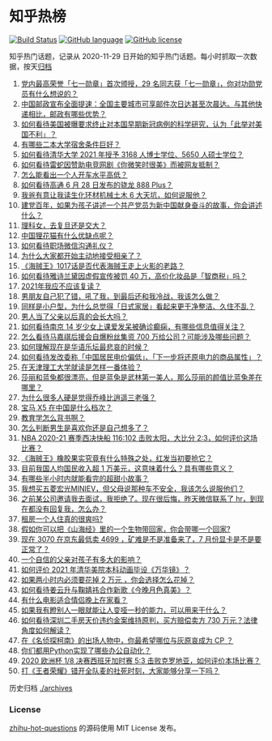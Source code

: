 # 知乎热榜
[![Build Status](https://github.com/ToWeLong/zhihu-hot-questions/workflows/CI/badge.svg)](https://github.com/ToWeLong/zhihu-hot-questions/actions)
[![GitHub language](https://img.shields.io/badge/language-golang-orange.svg)](https://golang.org/)
[![GitHub license](https://img.shields.io/github/license/ToWeLong/zhihu-hot-questions)](https://github.com/ToWeLong/zhihu-hot-questions/blob/main/LICENSE)

知乎热门话题，记录从 2020-11-29 日开始的知乎热门话题。每小时抓取一次数据，按天[归档](./archives)

<!-- BEGIN -->

1. [党内最高荣誉「七一勋章」首次颁授，29 名同志获「七一勋章」，你对功勋党员有什么想说的？](https://www.zhihu.com/question/468683456)
1. [中国邮政宣布全面提速：全国主要城市可享邮件次日达甚至次晨达。与其他快递相比，邮政有哪些优势？](https://www.zhihu.com/question/468495605)
1. [如何看待美国被曝要求终止对本国早期新冠病例的科学研究，认为「此举对美国不利」？](https://www.zhihu.com/question/468627372)
1. [有哪些二本大学宿舍条件巨好？](https://www.zhihu.com/question/374028292)
1. [如何看待清华大学 2021 年授予 3168 人博士学位、5650 人硕士学位？](https://www.zhihu.com/question/468084761)
1. [如何看待雷蛇因赞助电竞网剧《你微笑时很美》而被网友抵制？](https://www.zhihu.com/question/468432056)
1. [怎么能看出一个人开车水平高低？](https://www.zhihu.com/question/390627646)
1. [如何看待高通 6 月 28 日发布的骁龙 888 Plus？](https://www.zhihu.com/question/468554670)
1. [我爸有意让我读生化环材机械土木 6 大天坑，如何说服他？](https://www.zhihu.com/question/468659467)
1. [建党百年，如果为孩子讲述一个共产党员为新中国献身奋斗的故事，你会讲述什么？](https://www.zhihu.com/question/467167508)
1. [理科女，去复旦还是交大？](https://www.zhihu.com/question/467187752)
1. [中国狸花猫有什么优缺点呢？](https://www.zhihu.com/question/49379992)
1. [如何看待职场微信沟通礼仪？](https://www.zhihu.com/question/467777965)
1. [为什么大家都开始主动地接受相亲了？](https://www.zhihu.com/question/455245266)
1. [《海贼王》1017话是否代表海贼王走上火影的老路？](https://www.zhihu.com/question/468180174)
1. [如何看待雅诗兰黛因虚假宣传被罚 40 万，高价化妆品是「智商税」吗？](https://www.zhihu.com/question/468588693)
1. [2021年我应不应该复读？](https://www.zhihu.com/question/466781572)
1. [男朋友自己犯了错，吼了我，到最后还和我冷战，我该怎么做？](https://www.zhihu.com/question/309645402)
1. [同样是小户型，为什么总觉得「日式家居」看起来更干净整洁、久住不乱？](https://www.zhihu.com/question/456011068)
1. [男人当了父亲以后真的会长大吗？](https://www.zhihu.com/question/440051636)
1. [如何看待南京 14 岁少女上课爱发呆被确诊癫痫，有哪些信息值得关注？](https://www.zhihu.com/question/468699123)
1. [怎么看待马嘉祺后援会自爆粉丝集资 700 万给公司？可能涉及哪些问题？](https://www.zhihu.com/question/468354788)
1. [如何理解现在是华语乐坛最悲哀的时候？](https://www.zhihu.com/question/358590192)
1. [如何看待发改委称「中国居民电价偏低」、「下一步将还原电力的商品属性」？](https://www.zhihu.com/question/468425398)
1. [在天津理工大学就读是怎样一番体验？](https://www.zhihu.com/question/26561353)
1. [莎丽和蓝兔都很漂亮，但是蓝兔是武林第一美人，那么莎丽的颜值比蓝兔差在哪里？](https://www.zhihu.com/question/457762212)
1. [为什么很多人硬是觉得乔峰比逍遥三老强？](https://www.zhihu.com/question/317690706)
1. [宝马 X5 在中国是什么档次？](https://www.zhihu.com/question/458266368)
1. [教育学怎么背书啊？](https://www.zhihu.com/question/462842524)
1. [怎么判断男生是喜欢你还是自己想多了？](https://www.zhihu.com/question/357688189)
1. [NBA 2020-21 赛季西决快船 116:102 击败太阳，大比分 2:3，如何评价这场比赛？](https://www.zhihu.com/question/468676872)
1. [《海贼王》橡胶果实究竟有什么特殊之处，红发当初要抢它？](https://www.zhihu.com/question/467132666)
1. [目前我国人均国民收入超 1 万美元，这意味着什么？具有哪些意义？](https://www.zhihu.com/question/468450279)
1. [有哪些半小时内就能看完的超甜小故事？](https://www.zhihu.com/question/443425789)
1. [我想买五菱宏光MINIEV，但父母说那种车不安全，我该怎么说服他们？](https://www.zhihu.com/question/414846696)
1. [之前某公司邀请我去面试，我拒绝了。现在很后悔，昨天微信联系了 hr，到现在都没有回复我，怎么办？](https://www.zhihu.com/question/458631006)
1. [租房一个人住真的很爽吗?](https://www.zhihu.com/question/438872326)
1. [假如你可以把《山海经》里的一个生物带回家，你会带哪一个回家?](https://www.zhihu.com/question/430567730)
1. [现在 3070 在京东最低卖 4699 ，矿难是不是准备来了，7 月份显卡是不是要正常了？](https://www.zhihu.com/question/467075661)
1. [一个自信的父亲对孩子有多大的影响？](https://www.zhihu.com/question/445063546)
1. [如何评价 2021 年清华美院本科动画毕设《万华镜》？](https://www.zhihu.com/question/468063157)
1. [如果两小时内必须要花掉 2 万元 ，你会选择怎么花掉？](https://www.zhihu.com/question/467133296)
1. [如何看待姜云升与鞠婧祎合作新歌《今晚月色真美》？](https://www.zhihu.com/question/468558229)
1. [有什么电影适合情侣晚上在家看？](https://www.zhihu.com/question/358887778)
1. [如果我有瞪别人一眼就能让人变哑一秒的能力，可以用来干什么？](https://www.zhihu.com/question/467119229)
1. [如何看待深圳二手房天价违约金案维持原判，买方赔偿卖方 730 万元？法律角度如何解读？](https://www.zhihu.com/question/467970031)
1. [在《名侦探柯南》的出场人物中，你最希望哪位与灰原哀成为 CP ？](https://www.zhihu.com/question/466616308)
1. [你们都用Python实现了哪些办公自动化？](https://www.zhihu.com/question/441361902)
1. [2020 欧洲杯 1/8 决赛西班牙加时赛 5:3 击败克罗地亚，如何评价本场比赛？](https://www.zhihu.com/question/468516547)
1. [打《王者荣耀》错开全队麦的社死时刻，大家能够分享一下吗？](https://www.zhihu.com/question/467240578)

<!-- END -->

历史归档 [./archives](./archives)


### License
[zhihu-hot-questions](https://github.com/towelong/zhihu-hot-questions) 的源码使用 MIT License 发布。